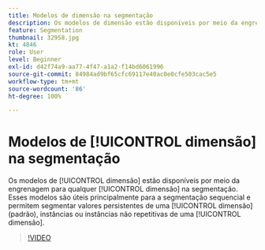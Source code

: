 ```yaml
---
title: Modelos de dimensão na segmentação
description: Os modelos de dimensão estão disponíveis por meio da engrenagem para qualquer dimensão na segmentação. Esses modelos são úteis principalmente para a segmentação sequencial e permitem segmentar valores persistentes de uma dimensão (padrão), instâncias ou instâncias não repetitivas de uma dimensão.
feature: Segmentation
thumbnail: 32958.jpg
kt: 4846
role: User
level: Beginner
exl-id: d42f74a9-aa77-4f47-a1a2-f14bd6061996
source-git-commit: 84984ad9bf65cfc69117e40ac0e0cfe503cac5e5
workflow-type: tm+mt
source-wordcount: '86'
ht-degree: 100%

---
```


# Modelos de [!UICONTROL dimensão] na segmentação

Os modelos de [!UICONTROL dimensão] estão disponíveis por meio da engrenagem para qualquer [!UICONTROL dimensão] na segmentação. Esses modelos são úteis principalmente para a segmentação sequencial e permitem segmentar valores persistentes de uma [!UICONTROL dimensão] (padrão), instâncias ou instâncias não repetitivas de uma [!UICONTROL dimensão].

>[!VIDEO](https://video.tv.adobe.com/v/32958/?quality=12&learn=on)
